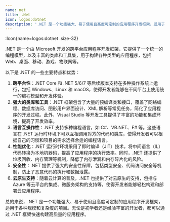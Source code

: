 ```yaml
---
name: net
title: .Net
icon: logos:dotnet
description: '.NET 是一个功能强大、易于使用且高度可定制的应用程序开发框架，适用于各种规模和复杂度的项目。无论是初学者还是经验丰富的开发者，都可以通过 .NET 框架快速构建高质量的应用程序'
---
```


:Icon{name=logos:dotnet .size-32}

.NET 是一个由 Microsoft 开发的跨平台应用程序开发框架，它提供了一个统一的编程模型，以及丰富的类库和工具集，用于构建各种类型的应用程序，包括 Web、桌面、移动、游戏、物联网等。

以下是 .NET 的一些主要特点和优势：

1. **跨平台性**：.NET Core 和 .NET 5/6/7 等后续版本支持在多种操作系统上运行，包括 Windows、Linux 和 macOS，使得开发者能够在不同平台上使用统一的编程模型和开发体验。
2. **强大的类库和工具**：.NET 框架包含了大量的预编译类和接口，覆盖了网络编程、数据库访问、图形用户界面设计、XML 解析等常见任务，简化了应用程序的开发过程。此外，Visual Studio 等开发工具提供了丰富的功能和集成环境，提高了开发效率。
3. **语言互操作性**：.NET 支持多种编程语言，如 C#、VB.NET、F# 等。这些语言在 .NET 运行时环境下可以互相调用对方的代码和类库，使得开发者可以根据自己的习惯和项目的需求选择合适的编程语言。
4. **性能优化**：.NET 运行时环境采用了即时编译（JIT）技术，将中间语言（IL）代码转换为本地机器码，提高了应用程序的执行效率。同时，.NET 还提供了垃圾回收、内存管理等机制，降低了内存泄漏和内存碎片化的风险。
5. **安全性**：.NET 提供了强大的安全性保障，包括类型安全、代码访问安全等机制，防止了恶意代码的执行和数据泄露。
6. **云原生支持**：随着云计算的普及，.NET 也提供了对云原生的支持，包括与 Azure 等云平台的集成、微服务架构的支持等，使得开发者能够轻松构建和部署云应用程序。

总的来说，.NET 是一个功能强大、易于使用且高度可定制的应用程序开发框架，适用于各种规模和复杂度的项目。无论是初学者还是经验丰富的开发者，都可以通过 .NET 框架快速构建高质量的应用程序。
